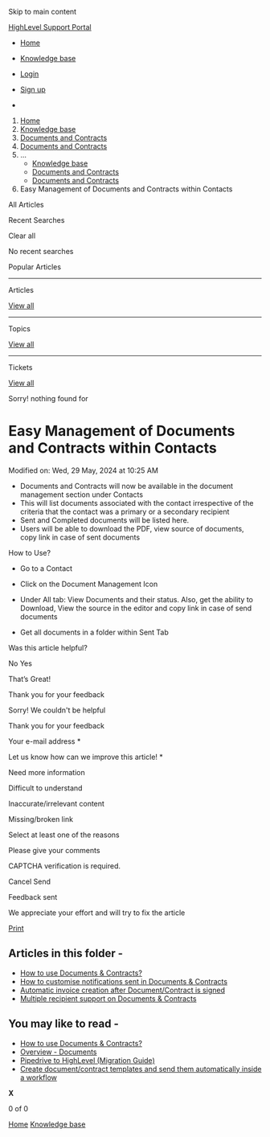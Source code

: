 Skip to main content

[ HighLevel Support Portal ](https://help.gohighlevel.com)

  * [ Home ](/support/home)
  * [ Knowledge base ](/support/solutions)

  * [Login](/support/login)
  * [Sign up](/support/signup)
  * 

  1. [Home](/support/home)
  2. [Knowledge base](/support/solutions)
  3. [Documents and Contracts](/support/solutions/48000453974)
  4. [Documents and Contracts](/support/solutions/folders/155000000203)
  5. ... 
     * [Knowledge base](/support/solutions)
     * [Documents and Contracts](/support/solutions/48000453974)
     * [Documents and Contracts](/support/solutions/folders/155000000203)
  6. Easy Management of Documents and Contracts within Contacts

All  Articles 

Recent Searches

Clear all

No recent searches

Popular Articles

* * *

Articles

[View all](/support/search/solutions)

* * *

Topics

[View all](/support/search/topics)

* * *

Tickets

[View all](/support/search/tickets)

Sorry! nothing found for   

# Easy Management of Documents and Contracts within Contacts

Modified on: Wed, 29 May, 2024 at 10:25 AM

  * Documents and Contracts will now be available in the document management section under Contacts
  * This will list documents associated with the contact irrespective of the criteria that the contact was a primary or a secondary recipient
  * Sent and Completed documents will be listed here.
  * Users will be able to download the PDF, view source of documents, copy link in case of sent documents

How to Use?

  * Go to a Contact

  * Click on the Document Management Icon

  * Under All tab: View Documents and their status. Also, get the ability to Download, View the source in the editor and copy link in case of send documents

  * Get all documents in a folder within Sent Tab

Was this article helpful?

No  Yes 

That’s Great!

Thank you for your feedback

Sorry! We couldn't be helpful

Thank you for your feedback

Your e-mail address *

Let us know how can we improve this article! *

Need more information 

Difficult to understand 

Inaccurate/irrelevant content 

Missing/broken link 

Select at least one of the reasons 

Please give your comments 

CAPTCHA verification is required. 

Cancel  Send 

Feedback sent

We appreciate your effort and will try to fix the article

[Print](javascript:print\(\))

## Articles in this folder -

  * [How to use Documents & Contracts?](/support/solutions/articles/155000000594-how-to-use-documents-contracts-)
  * [How to customise notifications sent in Documents & Contracts](/support/solutions/articles/155000001298-how-to-customise-notifications-sent-in-documents-contracts)
  * [Automatic invoice creation after Document/Contract is signed](/support/solutions/articles/155000001299-automatic-invoice-creation-after-document-contract-is-signed)
  * [Multiple recipient support on Documents & Contracts](/support/solutions/articles/155000001300-multiple-recipient-support-on-documents-contracts)

## You may like to read -

  * [How to use Documents & Contracts?](/support/solutions/articles/155000000594-how-to-use-documents-contracts-)
  * [Overview - Documents](/support/solutions/articles/155000001245-overview-documents)
  * [Pipedrive to HighLevel (Migration Guide)](/support/solutions/articles/155000003700-pipedrive-to-highlevel-migration-guide-)
  * [Create document/contract templates and send them automatically inside a workflow](/support/solutions/articles/155000001301-create-document-contract-templates-and-send-them-automatically-inside-a-workflow)

**X**

0 of 0 []()

[Home](/support/home) [Knowledge base](/support/solutions)
